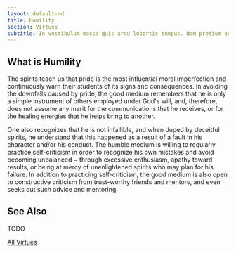 ```yaml
---
layout: default-md
title: Humility
section: Virtues
subtitle: In vestibulum massa quis arcu lobortis tempus. Nam pretium arcu in odio vulputate luctus.
---
```


## What is Humility
The spirits teach us that pride is the most influential moral imperfection and continuously warn their students of its signs and consequences. In avoiding the downfalls caused by pride, the good medium remembers that he is only a simple instrument of others employed under God's will, and, therefore, does not assume any merit for the communications that he receives, or for the healing energies that he helps bring to another.

One also recognizes that he is not infallible, and when duped by deceitful spirits, he understand that this happened as a result of a fault in his character and/or his conduct.  The humble medium is willing to regularly practice self-criticism in order to recognize his own mistakes and avoid becoming unbalanced − through excessive enthusiasm, apathy toward results, or being at mercy of unenlightened spirits who may plan for his failure. In addition to practicing self-criticism, the good medium is also open to constructive criticism from trust-worthy friends and mentors, and even seeks out such advice and mentoring.



## See Also

TODO



<a href="./" class="button special">All Virtues</a>
